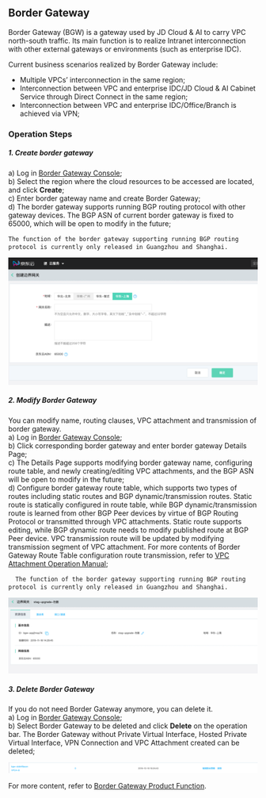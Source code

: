 ## Border Gateway
Border Gateway (BGW) is a gateway used by JD Cloud & AI to carry VPC north-south traffic. Its main function is to realize Intranet interconnection with other external gateways or environments (such as enterprise IDC).

Current business scenarios realized by Border Gateway include:
  * Multiple VPCs’ interconnection in the same region;
  * Interconnection between VPC and enterprise IDC/JD Cloud & AI Cabinet Service through Direct Connect in the same region;
  * Interconnection between VPC and enterprise IDC/Office/Branch is achieved via VPN;

### Operation Steps
##### 1. Create border gateway
a) Log in [Border Gateway Console](https://cns-console.jdcloud.com/host/borderGateway/list);  <br />
b) Select the region where the cloud resources to be accessed are located, and click **Create**;<br />
c) Enter border gateway name and create Border Gateway;<br />
d) The border gateway supports running BGP routing protocol with other gateway devices. The BGP ASN of current border gateway is fixed to 65000, which will be open to modify in the future;<br />

```
The function of the border gateway supporting running BGP routing protocol is currently only released in Guangzhou and Shanghai.
```

![](../../../../../image/Networking/VPN/Operation-Guide/create-bgw.png)

##### 2. Modify Border Gateway
You can modify name, routing clauses, VPC attachment and transmission of border gateway.<br />
a) Log in [Border Gateway Console](https://cns-console.jdcloud.com/host/borderGateway/list);  <br />
b) Click corresponding border gateway and enter border gateway Details Page;<br />
c) The Details Page supports modifying border gateway name, configuring route table, and newly creating/editing VPC attachments, and the BGP ASN will be open to modify in the future;<br />
d) Configure border gateway route table, which supports two types of routes including static routes and BGP dynamic/transmission routes. Static route is statically configured in route table, while BGP dynamic/transmission route is learned from other BGP Peer devices by virtue of BGP Routing Protocol or transmitted through VPC attachments. Static route supports editing, while BGP dynamic route needs to modify published route at BGP Peer device. VPC transmission route will be updated by modifying transmission segment of VPC attachment. For more contents of Border Gateway Route Table configuration route transmission, refer to [VPC Attachment Operation Manual](VPC-Attachment-Configuration.md);<br />

```
  The function of the border gateway supporting running BGP routing protocol is currently only released in Guangzhou and Shanghai.
```
![](../../../../../image/Networking/VPN/Operation-Guide/update-bgw.png)

##### 3. Delete Border Gateway
If you do not need Border Gateway anymore, you can delete it.</br>
a) Log in [Border Gateway Console](https://cns-console.jdcloud.com/host/borderGateway/list);  </br>
b) Select Border Gateway to be deleted and click **Delete** on the operation bar. The Border Gateway without Private Virtual Interface, Hosted Private Virtual Interface, VPN Connection and VPC Attachment created can be deleted;</br>

![](../../../../../image/Networking/VPN/Operation-Guide/delete-bgw.png)

For more content, refer to [Border Gateway Product Function](https://docs.jdcloud.com/en/direct-connection/border-gateway-features).

